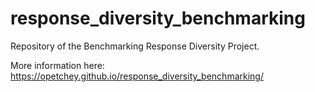 # response_diversity_benchmarking

Repository of the Benchmarking Response Diversity Project.

More information here: https://opetchey.github.io/response_diversity_benchmarking/


